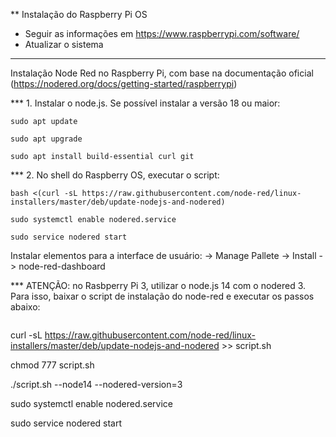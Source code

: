 ** Instalação do Raspberry Pi OS

- Seguir as informações em https://www.raspberrypi.com/software/
- Atualizar o sistema

----------------------------------------------------------------

Instalação Node Red no Raspberry Pi, com base na documentação oficial (https://nodered.org/docs/getting-started/raspberrypi)

*** 1. Instalar o node.js. Se possível instalar a versão 18 ou maior:

```
sudo apt update

sudo apt upgrade

sudo apt install build-essential curl git
```

*** 2. No shell do Raspberry OS, executar o script:

```
bash <(curl -sL https://raw.githubusercontent.com/node-red/linux-installers/master/deb/update-nodejs-and-nodered)

sudo systemctl enable nodered.service

sudo service nodered start
```

Instalar elementos para a interface de usuário:
-> Manage Pallete -> Install -> node-red-dashboard

*** ATENÇÃO: no Rasbperry Pi 3, utilizar o node.js 14 com o nodered 3. Para isso, baixar o script de instalação do node-red e executar os passos abaixo:

```
```
curl -sL https://raw.githubusercontent.com/node-red/linux-installers/master/deb/update-nodejs-and-nodered >> script.sh

chmod 777 script.sh

./script.sh --node14 --nodered-version=3

sudo systemctl enable nodered.service

sudo service nodered start
```

